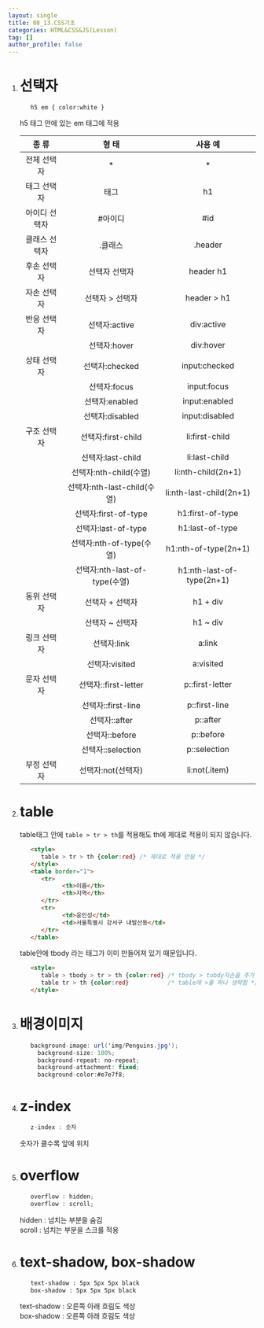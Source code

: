 ```yaml
---
layout: single
title: 08_13.CSS기초
categories: HTML&CSS&JS(Lesson)
tag: []
author_profile: false
---
```


1. # 선택자
   ```
      h5 em { color:white }
   ```   
   h5 태그 안에 있는 em 태그에 적용   

      |  종 류  |  형  태  |  사용 예  |
      |:----------:|:-------:|:---------:|
      | 전체 선택자 |    *    |     *    |
      | 태그 선택자 |  태그   |     h1   |
      |아이디 선택자| #아이디  |    #id   |
      |클래스 선택자| .클래스  |  .header |
      |후손 선택자 |선택자 선택자| header h1|
      |자손 선택자 |선택자 > 선택자 | header > h1|
      |반응 선택자 |선택자:active  | div:active  |
      |            |선택자:hover  | div:hover  |
      |상태 선택자 | 선택자:checked | input:checked|
      |           | 선택자:focus | input:focus |
      |           | 선택자:enabled | input:enabled|
      |           | 선택자:disabled | input:disabled|
      |구조 선택자 | 선택자:first-child |li:first-child|
      |           | 선택자:last-child | li:last-child |
      |           | 선택자:nth-child(수열)| li:nth-child(2n+1)|
      |           | 선택자:nth-last-child(수열)| li:nth-last-child(2n+1)|
      |           | 선택자:first-of-type| h1:first-of-type |
      |           | 선택자:last-of-type | h1:last-of-type |
      |           | 선택자:nth-of-type(수열) | h1:nth-of-type(2n+1)|
      |           | 선택자:nth-last-of-type(수열)| h1:nth-last-of-type(2n+1)|
      |동위 선택자 | 선택자 + 선택자 | h1 + div |
      |           | 선택자 ~ 선택자 | h1 ~ div |
      |링크 선택자 | 선택자:link    | a:link |
      |           | 선택자:visited | a:visited|
      |문자 선택자 | 선택자::first-letter| p::first-letter |
      |           | 선택자::first-line | p::first-line |
      |           | 선택자::after | p::after |
      |           | 선택자::before | p::before |
      |           | 선택자::selection | p::selection |
      |부정 선택자 | 선택자:not(선택자) | li:not(.item) |

1. # table
   table태그 안에 `table > tr > th`를 적용해도 th에 제대로 적용이 되지 않습니다.
   ```html
      <style>
         table > tr > th {color:red} /* 제대로 적용 안됨 */
      </style>
      <table border="1">
         <tr>
               <th>이름</th>
               <th>지역</th>
         </tr>
         <tr>
               <td>윤인성</td>
               <td>서울특별시 강서구 내발산동</td>
         </tr>
      </table>
   ```   
   table안에 tbody 라는 태그가 이미 만들어져 있기 때문입니다.   

   ```html
      <style>
         table > tbody > tr > th {color:red} /* tbody > tobdy자손을 추가 함 또는 */
         table tr > th {color:red}           /* table에 >를 하나 생략함 */
      </style>
   ```

1. # 배경이미지
   ```cs
      background-image: url('img/Penguins.jpg');
		background-size: 100%;
		background-repeat: no-repeat;
		background-attachment: fixed;
		background-color:#e7e7f8;
   ```   

1. # z-index
   ```cs
      z-index : 숫자
   ```   
   숫자가 클수록 앞에 위치   

1. # overflow
   ```cs
      overflow : hidden;
      overflow : scroll;
   ```    
   hidden : 넘치는 부분을 숨김   
   scroll : 넘치는 부분을 스크롤 적용   

1. # text-shadow, box-shadow
   ```html
      text-shadow : 5px 5px 5px black
      box-shadow : 5px 5px 5px black
   ```   
   text-shadow : 오른쪽 아래 흐림도 색상   
   box-shadow : 오른쪽 아래 흐림도 색상   

